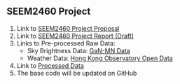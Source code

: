 ## SEEM2460 Project

1. Link to [SEEM2460 Project Proposal](https://docs.google.com/document/d/14zvYhnD2CBXRDK7w4SIBz02xTEZQ-CqUO9WUBEokABE/edit?usp=sharing)
2. Link to [SEEM2460 Project Report (Draft)](https://docs.google.com/document/d/1emKuPpGyVyJkWz67jpGSr0c8v-vnFvBBkfaWSqV3yDQ/edit?usp=sharing)
3. Links to Pre-processed Raw Data:
   - Sky Brightness Data: [GaN-MN Data](https://globeatnight.org/gan-mn/)
   - Weather Data: [Hong Kong Observatory Open Data](https://www.hko.gov.hk/en/abouthko/opendata_intro.htm)
4. Link to [Processed Data](https://drive.google.com/drive/folders/19-j077JSlG8R-ns6nsTmUky4P4rrGH9S?usp=sharing)
5. The base code will be updated on GitHub
